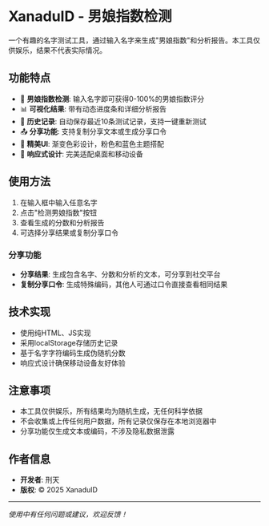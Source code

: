 # XanaduID - 男娘指数检测

一个有趣的名字测试工具，通过输入名字来生成"男娘指数"和分析报告。本工具仅供娱乐，结果不代表实际情况。

## 功能特点

- 🎯 **男娘指数检测**: 输入名字即可获得0-100%的男娘指数评分
- 📊 **可视化结果**: 带有动态进度条和详细分析报告
- 💾 **历史记录**: 自动保存最近10条测试记录，支持一键重新测试
- 📤 **分享功能**: 支持复制分享文本或生成分享口令
- 🎨 **精美UI**: 渐变色彩设计，粉色和蓝色主题搭配
- 📱 **响应式设计**: 完美适配桌面和移动设备

## 使用方法

1. 在输入框中输入任意名字
2. 点击"检测男娘指数"按钮
3. 查看生成的分数和分析报告
4. 可选择分享结果或复制分享口令

### 分享功能

- **分享结果**: 生成包含名字、分数和分析的文本，可分享到社交平台
- **复制分享口令**: 生成特殊编码，其他人可通过口令直接查看相同结果

## 技术实现

- 使用纯HTML、JS实现
- 采用localStorage存储历史记录
- 基于名字字符编码生成伪随机分数
- 响应式设计确保移动设备友好体验

## 注意事项

- 本工具仅供娱乐，所有结果均为随机生成，无任何科学依据
- 不会收集或上传任何用户数据，所有记录仅保存在本地浏览器中
- 分享功能仅生成文本或编码，不涉及隐私数据泄露

## 作者信息

- **开发者**: 刑天
- **版权**: © 2025 XanaduID

---

*使用中有任何问题或建议，欢迎反馈！*
